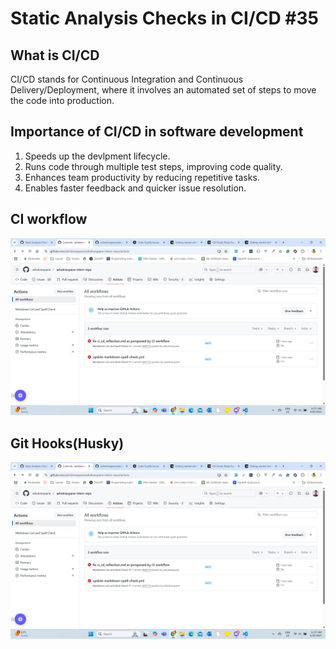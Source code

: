 # Static Analysis Checks in CI/CD #35

## What is CI/CD

CI/CD stands for Continuous Integration and Continuous Delivery/Deployment, where it involves an automated set of steps to move the code into production.

## Importance of CI/CD in software development
1. Speeds up the devlpment lifecycle.
2. Runs code through multiple test steps, improving code quality.
3. Enhances team productivity by reducing repetitive tasks.
4. Enables faster feedback and quicker issue resolution.

## CI workflow
![CI Workflow](https://github.com/ashokneupane/ashokneupane-intern-repo/blob/main/milestones/images/ci_workflow.png)<br>

## Git Hooks(Husky)
![CI Workflow](https://github.com/ashokneupane/ashokneupane-intern-repo/blob/main/milestones/images/ci_workflow.png)<br>




